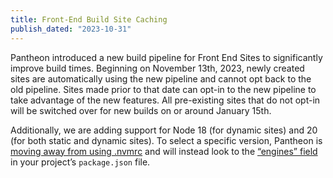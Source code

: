 ```yaml
---
title: Front-End Build Site Caching
publish_dated: "2023-10-31"
---
```


Pantheon introduced a new build pipeline for Front End Sites to significantly improve build times. Beginning on November 13th, 2023, newly created sites are automatically using the new pipeline and cannot opt back to the old pipeline. Sites made prior to that date can opt-in to the new pipeline to take advantage of the new features. All pre-existing sites that do not opt-in will be switched over for new builds on or around January 15th.

Additionally, we are adding support for Node 18 (for dynamic sites) and 20 (for both static and dynamic sites). To select a specific version, Pantheon is [moving away from using .nvmrc](/guides/decoupled/overview/manage-settings#nodejs-version) and will instead look to the [“engines” field](https://docs.npmjs.com/cli/v8/configuring-npm/package-json#engines) in your project’s `package.json` file.

